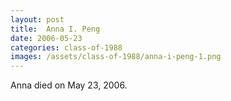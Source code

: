 ```yaml
---
layout: post
title:  Anna I. Peng
date: 2006-05-23
categories: class-of-1988
images: /assets/class-of-1988/anna-i-peng-1.png
---
```

Anna died on May 23, 2006.
